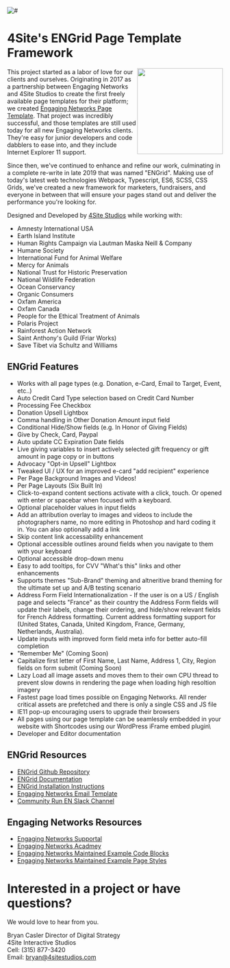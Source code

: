 ![#](https://raw.githubusercontent.com/4site-interactive-studios/engrid/master/hero.jpg)

# 4Site's ENGrid Page Template Framework

<img align="right" width="200" height="200" src="https://engagingnetworks.academy/wp-content/uploads/2019/09/D-D-Partner.png">

This project started as a labor of love for our clients and ourselves. Originating in 2017 as a partnership between Engaging Networks and 4Site Studios to create the first freely available page templates for their platform; we created [Engaging Networks Page Template](https://github.com/4site-interactive-studios/Engaging-Networks-Page-Template). That project was incredibly successful, and those templates are still used today for all new Engaging Networks clients. They're easy for junior developers and code dabblers to ease into, and they include Internet Explorer 11 support.

Since then, we've continued to enhance and refine our work, culminating in a complete re-write in late 2019 that was named "ENGrid". Making use of today's latest web technologies Webpack, Typescript, ES6, SCSS, CSS Grids, we've created a new framework for marketers, fundraisers, and everyone in between that will ensure your pages stand out and deliver the performance you're looking for.

Designed and Developed by [4Site Studios](http://4sitestudios.com/en?ms=github) while working with:

- Amnesty International USA
- Earth Island Institute
- Human Rights Campaign via Lautman Maska Neill & Company
- Humane Society
- International Fund for Animal Welfare
- Mercy for Animals
- National Trust for Historic Preservation
- National Wildlife Federation
- Ocean Conservancy
- Organic Consumers
- Oxfam America
- Oxfam Canada
- People for the Ethical Treatment of Animals
- Polaris Project
- Rainforest Action Network
- Saint Anthony's Guild (Friar Works)
- Save Tibet via Schultz and Williams

## ENGrid Features

- Works with all page types (e.g. Donation, e-Card, Email to Target, Event, etc..)
- Auto Credit Card Type selection based on Credit Card Number
- Processing Fee Checkbox
- Donation Upsell Lightbox
- Comma handling in Other Donation Amount input field
- Conditional Hide/Show fields (e.g. In Honor of Giving Fields)
- Give by Check, Card, Paypal
- Auto update CC Expiration Date fields
- Live giving variables to insert actively selected gift frequency or gift amount in page copy or in buttons
- Advocacy "Opt-in Upsell" Lightbox
- Tweaked UI / UX for an improved e-card "add recipient" experience
- Per Page Background Images and Videos!
- Per Page Layouts (Six Built In)
- Click-to-expand content sections activate with a click, touch. Or opened with enter or spacebar when focused with a keyboard.
- Optional placeholder values in input fields
- Add an attribution overlay to images and videos to include the photographers name, no more editing in Photoshop and hard coding it in. You can also optionally add a link
- Skip content link accessability enhancement
- Optional accessible outlines around fields when you navigate to them with your keyboard
- Optional accessible drop-down menu
- Easy to add tooltips, for CVV "What's this" links and other enhancements
- Supports themes "Sub-Brand" theming and altneritive brand theming for the ultimate set up and A/B testing scenario
- Address Form Field Internationalization - If the user is on a US / English page and selects "France" as their country the Address Form fields will update their labels, change their ordering, and hide/show relevant fields for French Address formatting. Current address formatting support for (United States, Canada, United Kingdom, France, Germany, Netherlands, Australia).
- Update inputs with improved form field meta info for better auto-fill completion
- "Remember Me" (Coming Soon)
- Capitalize first letter of First Name, Last Name, Address 1, City, Region fields on form submit (Coming Soon)
- Lazy Load all image assets and moves them to their own CPU thread to prevent slow downs in rendering the page when loading high resoltion imagery
- Fastest page load times possible on Engaging Networks. All render critical assets are prefetched and there is only a single CSS and JS file
- IE11 pop-up encouraging users to upgrade their browsers
- All pages using our page template can be seamlessly embedded in your website with Shortcodes using our WordPress iFrame embed plugin\
- Developer and Editor documentation

## ENGrid Resources

- [ENGrid Github Repository](https://github.com/4site-interactive-studios/engrid/)
- [ENGrid Documentation](https://docs.google.com/document/d/1Vhiudjm9pcDIgxirsiS7VWhqgqU_a6taVu2VTMOPbHI/edit)
- [ENGrid Installation Instructions](https://github.com/4site-interactive-studios/engrid/wiki/ENGrid-Installation-Instructions)
- [Engaging Networks Email Template](https://github.com/4site-interactive-studios/Engaging-Networks-Email-Template)
- [Community Run EN Slack Channel](https://join.slack.com/t/endevelopers/shared_invite/enQtNTgyMDU5NDEzOTQxLWM1YjkwYmM2NjcxODdhNjI4MmRhMjI1ZTJlNzZlYTM5MmI4OTg3NTlhZTljMDMyMjczZmYyNTBjZmM4ZDY4MTA)

## Engaging Networks Resources

- [Engaging Networks Supportal](https://engagingnetworks.support/)
- [Engaging Networks Acadmey](https://engagingnetworks.academy/)
- [Engaging Networks Maintained Example Code Blocks](https://github.com/EngagingNetworks/page-builder-code-blocks)
- [Engaging Networks Maintained Example Page Styles](https://github.com/EngagingNetworks/page-builder-css-styles)

# Interested in a project or have questions?

We would love to hear from you.

Bryan Casler
Director of Digital Strategy  
4Site Interactive Studios  
Cell: (315) 877-3420  
Email: bryan@4sitestudios.com

